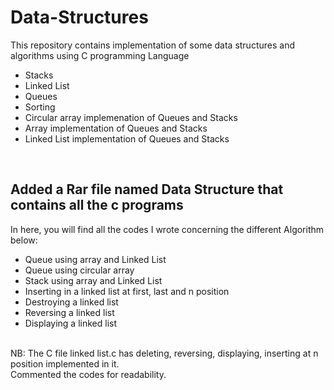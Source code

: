 # Data-Structures
This repository contains implementation of some data structures and algorithms using C programming Language 
- Stacks <br>
- Linked List<br>
- Queues<br>
- Sorting<br>
- Circular array implemenation of Queues and Stacks<br>
- Array implementation of Queues and Stacks<br>
- Linked List implementation of Queues and Stacks<br>
<br>

## Added a Rar file named Data Structure that contains all the c programs

In here, you will find all the codes I wrote concerning the different Algorithm below: <br>
- Queue using array and Linked List
- Queue using circular array
- Stack using array and Linked List
- Inserting in a linked list at first, last and n position
- Destroying a linked list
- Reversing a linked list
- Displaying a linked list
<br>
NB: The C file linked list.c  has  deleting, reversing, displaying, inserting at n position implemented in it. <br>
Commented the codes for readability. 
